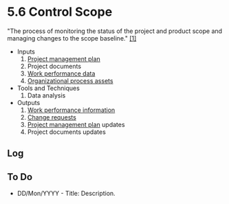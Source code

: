 # 5.6 Control Scope

"The process of monitoring the status of the project and product scope and
managing changes to the scope baseline." [[1]](../home.md#references)

- Inputs
  1. [Project management plan](../04-integration/4.2-develop-project-management-plan.md)
  2. Project documents
  3. [Work performance data](../00-project-files/06-work-performance/00-work-performance.md#work-performance-data)
  4. [Organizational process assets](../00-project-files/02-organizational-process-assets/00-organizational-process-assets.md)
- Tools and Techniques
  1. Data analysis
- Outputs
  1. [Work performance information](../00-project-files/06-work-performance/00-work-performance.md#work-performance-information)
  2. [Change requests](../00-project-files/04-change-requests/00-change-requests.md)
  3. [Project management plan](../04-integration/4.2-develop-project-management-plan.md) updates
  4. Project documents updates

## Log

## To Do

- DD/Mon/YYYY - Title: Description.
